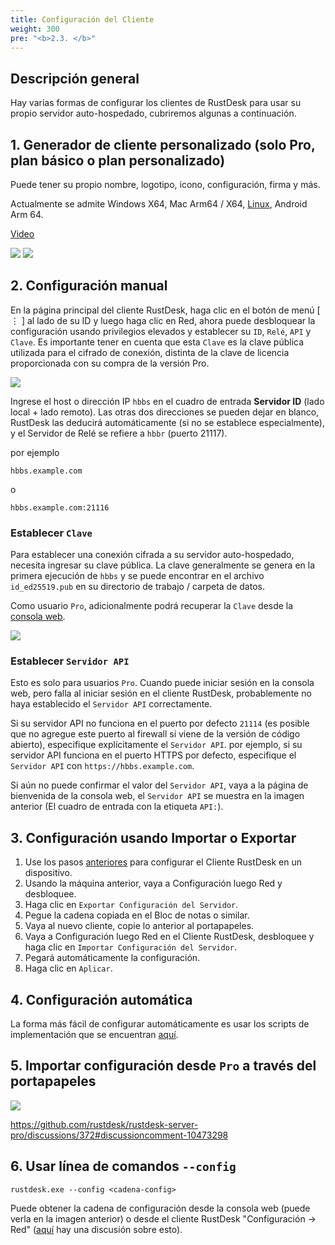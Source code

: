 ```yaml
---
title: Configuración del Cliente
weight: 300
pre: "<b>2.3. </b>"
---
```


## Descripción general

Hay varias formas de configurar los clientes de RustDesk para usar su propio servidor auto-hospedado, cubriremos algunas a continuación.

## 1. Generador de cliente personalizado (solo Pro, plan básico o plan personalizado)

Puede tener su propio nombre, logotipo, icono, configuración, firma y más.

Actualmente se admite Windows X64, Mac Arm64 / X64, [Linux](https://twitter.com/rustdesk/status/1788905463678951787), Android Arm 64.

[Video](https://twitter.com/rustdesk/status/1769171628426944539)

![](images/custom-client-qs.png)
![](images/web_console_custom_client_config.jpeg)

## 2. Configuración manual

En la página principal del cliente RustDesk, haga clic en el botón de menú [ &#8942; ] al lado de su ID y luego haga clic en Red, ahora puede desbloquear la configuración usando privilegios elevados y establecer su `ID`, `Relé`, `API` y `Clave`. Es importante tener en cuenta que esta `Clave` es la clave pública utilizada para el cifrado de conexión, distinta de la clave de licencia proporcionada con su compra de la versión Pro.

![](/docs/en/self-host/client-configuration/images/network-config.png)

Ingrese el host o dirección IP `hbbs` en el cuadro de entrada **Servidor ID** (lado local + lado remoto). Las otras dos direcciones se pueden dejar en blanco, RustDesk las deducirá automáticamente (si no se establece especialmente), y el Servidor de Relé se refiere a `hbbr` (puerto 21117).

por ejemplo

```nolang
hbbs.example.com
```

o

```nolang
hbbs.example.com:21116
```

### Establecer `Clave`

Para establecer una conexión cifrada a su servidor auto-hospedado, necesita ingresar su clave pública. La clave generalmente se genera en la primera ejecución de `hbbs` y se puede encontrar en el archivo `id_ed25519.pub` en su directorio de trabajo / carpeta de datos.

Como usuario `Pro`, adicionalmente podrá recuperar la `Clave` desde la [consola web](https://rustdesk.com/docs/en/self-host/rustdesk-server-pro/console/).

![](/docs/en/self-host/rustdesk-server-pro/console/images/console-home.png?v2)

### Establecer `Servidor API`

Esto es solo para usuarios `Pro`. Cuando puede iniciar sesión en la consola web, pero falla al iniciar sesión en el cliente RustDesk, probablemente no haya establecido el `Servidor API` correctamente.

Si su servidor API no funciona en el puerto por defecto `21114` (es posible que no agregue este puerto al firewall si viene de la versión de código abierto), especifique explícitamente el `Servidor API`.
por ejemplo, si su servidor API funciona en el puerto HTTPS por defecto, especifique el `Servidor API` con `https://hbbs.example.com`.

Si aún no puede confirmar el valor del `Servidor API`, vaya a la página de bienvenida de la consola web, el `Servidor API` se muestra en la imagen anterior (El cuadro de entrada con la etiqueta `API:`).

## 3. Configuración usando Importar o Exportar

1. Use los pasos [anteriores](https://rustdesk.com/docs/en/self-host/client-configuration/#manual-config) para configurar el Cliente RustDesk en un dispositivo.
2. Usando la máquina anterior, vaya a Configuración luego Red y desbloquee.
3. Haga clic en `Exportar Configuración del Servidor`.
4. Pegue la cadena copiada en el Bloc de notas o similar.
5. Vaya al nuevo cliente, copie lo anterior al portapapeles.
6. Vaya a Configuración luego Red en el Cliente RustDesk, desbloquee y haga clic en `Importar Configuración del Servidor`.
7. Pegará automáticamente la configuración.
8. Haga clic en `Aplicar`.

## 4. Configuración automática

La forma más fácil de configurar automáticamente es usar los scripts de implementación que se encuentran [aquí](https://rustdesk.com/docs/en/self-host/client-deployment/).

## 5. Importar configuración desde `Pro` a través del portapapeles

![](/docs/en/self-host/rustdesk-server-pro/console/images/console-home.png?v2)

https://github.com/rustdesk/rustdesk-server-pro/discussions/372#discussioncomment-10473298

## 6. Usar línea de comandos `--config`
`rustdesk.exe --config <cadena-config>`

Puede obtener la cadena de configuración desde la consola web (puede verla en la imagen anterior) o desde el cliente RustDesk "Configuración → Red" ([aquí](https://github.com/rustdesk/rustdesk/discussions/7118) hay una discusión sobre esto).